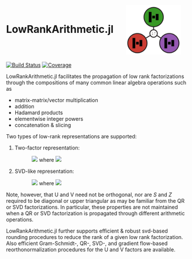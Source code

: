  
# LowRankArithmetic.jl &emsp;<img align = center src="docs/assets/lowrankarithmetic_logo.png" alt="logo" width="150"/>

[![Build Status](https://github.com/FHoltorf/LowRankArithmetic.jl/actions/workflows/CI.yml/badge.svg?branch=main)](https://github.com/FHoltorf/LowRankArithmetic.jl/actions/workflows/CI.yml?query=branch%3Amain)
[![Coverage](https://codecov.io/gh/FHoltorf/LowRankArithmetic.jl/branch/main/graph/badge.svg)](https://codecov.io/gh/FHoltorf/LowRankArithmetic.jl)

LowRankArithmetic.jl facilitates the propagation of low rank factorizations through the compositions of many common linear algebra operations such as
* matrix-matrix/vector multiplication
* addition
* Hadamard products
* elementwise integer powers
* concatenation & slicing

Two types of low-rank representations are supported:

1. Two-factor representation:

&emsp;&emsp;&emsp;&emsp;&emsp;<img src="https://render.githubusercontent.com/render/math?math=\mathbb{R}^{n\times m} \ni X = UZ^\top"> where 
<img src="https://render.githubusercontent.com/render/math?math=U\in \mathbb{R}^{n\times r}, Z\in \mathbb{R}^{m\times r}">

 
2.  SVD-like representation:

&emsp;&emsp;&emsp;&emsp;&emsp;<img src="https://render.githubusercontent.com/render/math?math=\mathbb{R}^{n\times m} \ni X = USV^\top"> where 
<img src="https://render.githubusercontent.com/render/math?math=U\in \mathbb{R}^{n\times r}, S\in \mathbb{R}^{r\times r}, V\in \mathbb{R}^{m\times r}">

Note, however, that U and V need not be orthogonal, nor are $S$ and $Z$ required to be diagonal or upper triangular as may be familiar from the QR or SVD factorizations. In particular, these properties are not maintained when a QR or SVD factorization is propagated through different arithmetic operations. 

LowRankArithmetic.jl further supports efficient & robust svd-based rounding procedures to reduce the rank of a given low rank factorization. Also efficient Gram-Schmidt-, QR-, SVD-, and gradient flow-based reorthonormalization procedures for the U and V factors are available. 

